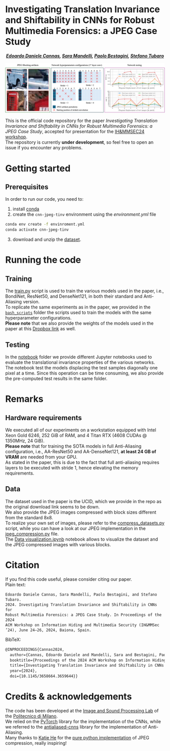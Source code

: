# Investigating Translation Invariance and Shiftability in CNNs for Robust Multimedia Forensics: a JPEG Case Study
<div align="center">

<!-- **Authors:** -->

**_[Edoardo Daniele Cannas](linkedin.com/in/edoardo-daniele-cannas-9a7355146/), [Sara Mandelli](https://www.linkedin.com/in/saramandelli/), [Paolo Bestagini](https://www.linkedin.com/in/paolo-bestagini-390b461b4/), [Stefano Tubaro](https://www.linkedin.com/in/stefano-tubaro-73aa9916/)_** 

</div>

![](assets/teaser.jpg)

This is the official code repository for the paper *Investigating Translation Invariance and Shiftability in CNNs for Robust Multimedia Forensics: a JPEG Case Study*, accepted for presentation for the [IH&MMSEC24 workshop](https://www.ihmmsec.org/cms/home).  
The repository is currently **under development**, so feel free to open an issue if you encounter any problems.

# Getting started

## Prerequisites
In order to run our code, you need to:
1. install [conda](https://docs.conda.io/en/latest/miniconda.html)
2. create the `cnn-jpeg-tinv` environment using the *environment.yml* file
```bash
conda env create -f envinroment.yml
conda activate cnn-jpeg-tinv
```
3. download and unzip the [dataset](https://www.dropbox.com/scl/fo/px1aa2xrf5g4y3ptzejev/AAHm3nHgmwP_tymy80VPNZ4?rlkey=3jt161d0t27aqn6tepyurmftd&dl=0).

# Running the code
## Training
The [train.py](train.py) script is used to train the various models used in the paper, i.e., BondiNet, ResNet50, and DenseNet121,
in both their standard and Anti-Aliasing version.  
To replicate the same experiments as in the paper, we provided in the [`bash_scripts`](bash_scripts) folder the scripts used to train the models
with the same hyperparameter configurations.  
**Please note** that we also provide the weights of the models used in the paper at this [Dropbox link](https://www.dropbox.com/scl/fo/px1aa2xrf5g4y3ptzejev/AAHm3nHgmwP_tymy80VPNZ4?rlkey=3jt161d0t27aqn6tepyurmftd&dl=0) as well.  
## Testing
In the [notebook](notebook) folder we provide different Jupyter notebooks used to evaluate the translational invariance properties of the various networks.  
The notebook test the models displacing the test samples diagonally one pixel at a time. Since this operation can be time consuming, we also provide the pre-computed test results in the same folder.  
# Remarks
## Hardware requirements
We executed all of our experiments on a workstation equipped with Intel Xeon Gold 6246, 252 GiB of RAM, and 4 Titan RTX (4608 CUDAs @ 1350MHz, 24 GiB).  
**Please note** that for training the SOTA models in full Anti-Aliasing configuration, i.e., AA-ResNet50 and AA-DenseNet121, **at least 24 GB of VRAM** are needed from your GPU.  
As stated in the paper, this is due to the fact that full anti-aliasing requires layers to be executed with stride 1, hence elevating the memory requirements.

## Data
The dataset used in the paper is the UCID, which we provide in the repo as the original download link seems to be down.  
We also provide the JPEG images compressed with block sizes different from the standard 8x8.  
To realize your own set of images, please refer to the [compress_datasets.py](compress_datasets.py) script, while you can have a look at our 
JPEG implementation in the [jpeg_compression.py](isplutils/jpeg_compression.py) file.  
The [Data visualization.ipynb](notebook/Data%20visualization.ipynb) notebook allows to visualize the dataset and the JPEG compressed images with various blocks.  

# Citation
If you find this code useful, please consider citing our paper.  
Plain text:
```plaintext
Edoardo Daniele Cannas, Sara Mandelli, Paolo Bestagini, and Stefano Tubaro.
2024. Investigating Translation Invariance and Shiftability in CNNs for
Robust Multimedia Forensics: a JPEG Case Study. In Proceedings of the 2024
ACM Workshop on Information Hiding and Multimedia Security (IH&MMSec
’24), June 24–26, 2024, Baiona, Spain.
```
BibTeX:
```latex
@INPROCEEDINGS{Cannas2024,
  author={Cannas, Edoardo Daniele and Mandelli, Sara and Bestagini, Paolo and Tubaro, Stefano},
  booktitle={Proceedings of the 2024 ACM Workshop on Information Hiding and Multimedia Security (IH&MMSec 2024)}, 
  title={Investigating Translation Invariance and Shiftability in CNNs for Robust Multimedia Forensics: a JPEG Case Study}, 
  year={2024},
  doi={10.1145/3658664.3659644}}
```

# Credits & acknowledgements
The code has been developed at the [Image and Sound Processing Lab](https://www.deib.ispl.it/) of the [Politecnico di Milano](https://www.polimi.it/).  
We relied on the [PyTorch](https://pytorch.org/) library for the implementation of the CNNs, while we referred to the [antialiased-cnns](https://github.com/adobe/antialiased-cnns) library for the implementation of Anti-Aliasing.  
Many thanks to [Katie He](https://github.com/katieshiqihe) for the [pure python implementation](https://github.com/katieshiqihe/image_compression) of JPEG compression, really inspiring!



